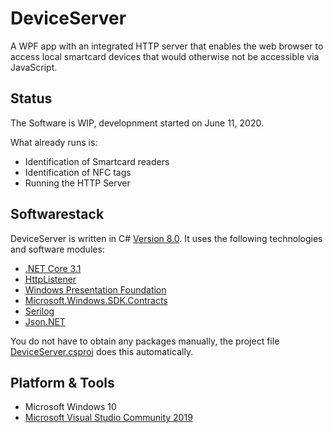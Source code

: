 # DeviceServer
A WPF app with an integrated HTTP server that enables the web browser to access local smartcard devices that would otherwise not be accessible via JavaScript.

## Status
The Software is WIP, developnment started on June 11, 2020. 

What already runs is:
* Identification of Smartcard readers
* Identification of NFC tags
* Running the HTTP Server

## Softwarestack
DeviceServer is written in C# [Version 8.0](https://stackoverflow.com/questions/247621/what-are-the-correct-version-numbers-for-c). It uses the following technologies and software modules:
* [.NET Core 3.1](https://dotnet.microsoft.com/download/dotnet-core/3.1)
* [HttpListener](https://docs.microsoft.com/en-us/dotnet/api/system.net.httplistener?view=netcore-3.1)
* [Windows Presentation Foundation](https://docs.microsoft.com/en-us/dotnet/desktop-wpf/overview/?view=vs-2019) 
* [Microsoft.Windows.SDK.Contracts](https://docs.microsoft.com/en-us/windows/apps/desktop/modernize/desktop-to-uwp-enhance)
* [Serilog](https://github.com/serilog/serilog)
* [Json.NET](https://www.newtonsoft.com/json)

You do not have to obtain any packages manually, the project file [DeviceServer.csproj](./DeviceServer/DeviceServer.csproj) does this automatically. 

## Platform & Tools
* Microsoft Windows 10 
* [Microsoft Visual Studio Community 2019](https://visualstudio.microsoft.com/vs/community/)
